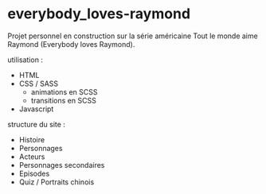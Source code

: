 # everybody_loves-raymond

Projet personnel en construction sur la série américaine Tout le monde aime Raymond (Everybody loves Raymond).

utilisation : 
- HTML
- CSS / SASS
    * animations en SCSS
    * transitions en SCSS
- Javascript

structure du site : 
- Histoire
- Personnages
- Acteurs
- Personnages secondaires
- Episodes
- Quiz / Portraits chinois

